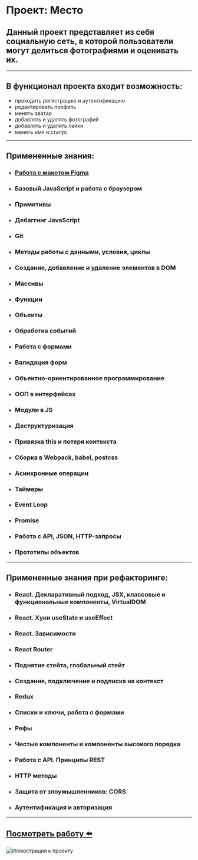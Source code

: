 # **Проект: Место**

## Данный проект представляет из себя социальную сеть, в которой пользователи могут делиться фотографиями и оценивать их.

---

## В функционал проекта входит возможность:

- проходить регистрацию и аутентификацию
- редактировать профиль
- менять аватар
- добавлять и удалять фотографий
- добавлять и удалять лайки
- менять имя и статус

---

## Примененные знания:

- ### [Работа с макетом Figma](https://www.figma.com/file/2cn9N9jSkmxD84oJik7xL7/JavaScript.-Sprint-4?node-id=0%3A1)
- ### Базовый JavaScript и работа с браузером
- ### Примитивы
- ### Дебаггинг JavaScript
- ### Git
- ### Методы работы с данными, условия, циклы
- ### Создание, добавление и удаление элементов в DOM
- ### Массивы
- ### Функции
- ### Объекты
- ### Обработка событий
- ### Работа с формами
- ### Валидация форм
- ### Объектно-ориентированное программирование
- ### ООП в интерфейсах
- ### Модули в JS
- ### Деструктуризация
- ### Привязка this и потеря контекста
- ### Сборка в Webpack, babel, postcss
- ### Асинхронные операции
- ### Таймеры
- ### Event Loop
- ### Promise
- ### Работа с API, JSON, HTTP-запросы
- ### Прототипы объектов

---

## Примененные знания при рефакторинге:

- ### React. Декларативный подход, JSX, классовые и функциональные компоненты, VirtualDOM
- ### React. Хуки useState и useEffect
- ### React. Зависимости
- ### React Router
- ### Поднятие стейта, глобальный стейт
- ### Создание, подключение и подписка на контекст
- ### Redux
- ### Списки и ключи, работа с формами
- ### Рефы
- ### Чистые компоненты и компоненты высокого порядка
- ### Работа с API. Принципы REST
- ### HTTP методы
- ### Защита от злоумышленников: CORS
- ### Аутентификация и авторизация

---

## [Посмотреть работу ⬅️](https://mesto-frontend.tarstabor.nomoredomains.rocks/)

![Иллюстрация к проекту](https://ru.reactjs.org/logo-og.png)
